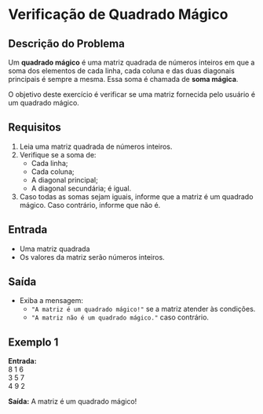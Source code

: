 # Verificação de Quadrado Mágico

## Descrição do Problema
Um **quadrado mágico** é uma matriz quadrada de números inteiros em que a soma dos elementos de cada linha, cada coluna e das duas diagonais principais é sempre a mesma. Essa soma é chamada de **soma mágica**.

O objetivo deste exercício é verificar se uma matriz fornecida pelo usuário é um quadrado mágico.

## Requisitos
1. Leia uma matriz quadrada de números inteiros.
2. Verifique se a soma de:
    - Cada linha;
    - Cada coluna;
    - A diagonal principal;
    - A diagonal secundária;
      é igual.
3. Caso todas as somas sejam iguais, informe que a matriz é um quadrado mágico. Caso contrário, informe que não é.

## Entrada
- Uma matriz quadrada
- Os valores da matriz serão números inteiros.

## Saída
- Exiba a mensagem:
    - `"A matriz é um quadrado mágico!"` se a matriz atender às condições.
    - `"A matriz não é um quadrado mágico."` caso contrário.

## Exemplo 1
**Entrada:** </br>
8  1  6 </br>
3  5  7 </br>
4  9  2

**Saída:**
A matriz é um quadrado mágico!